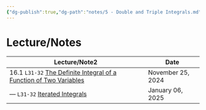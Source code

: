 ```yaml
---
{"dg-publish":true,"dg-path":"notes/5 - Double and Triple Integrals.md","permalink":"/notes/5-double-and-triple-integrals/","tags":["#module","#university","math"],"created":"2025-01-05T22:28:23.611-05:00","updated":"2025-01-05T22:28:42.041-05:00"}
---
```



# Lecture/Notes

<div><table class="dataview table-view-table"><thead class="table-view-thead"><tr class="table-view-tr-header"><th class="table-view-th"><span>Lecture/Note</span><span class="dataview small-text">2</span></th><th class="table-view-th"><span>Date</span></th></tr></thead><tbody class="table-view-tbody"><tr><td><span>16.1		 <code class="code-styler-inline">L31-32</code> <a data-tooltip-position="top" aria-label="000 Notes/The Definite Integral of a Function of Two Variables.md" data-href="000 Notes/The Definite Integral of a Function of Two Variables.md" href="000 Notes/The Definite Integral of a Function of Two Variables.md" class="internal-link" target="_blank" rel="noopener nofollow">The Definite Integral of a Function of Two Variables</a></span></td><td>November 25, 2024</td></tr><tr><td><span>—			 <code class="code-styler-inline">L31-32</code> <a data-tooltip-position="top" aria-label="000 Notes/Iterated Integrals.md" data-href="000 Notes/Iterated Integrals.md" href="000 Notes/Iterated Integrals.md" class="internal-link" target="_blank" rel="noopener nofollow">Iterated Integrals</a></span></td><td>January 06, 2025</td></tr></tbody></table></div>
